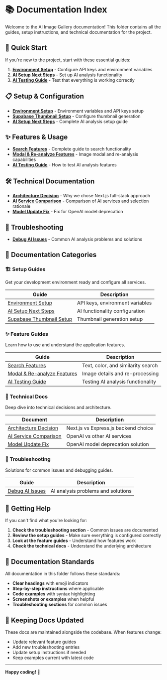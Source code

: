 # 📚 Documentation Index

Welcome to the AI Image Gallery documentation! This folder contains all the guides, setup instructions, and technical documentation for the project.

## 🚀 Quick Start

If you're new to the project, start with these essential guides:

1. **[Environment Setup](ENVIRONMENT_SETUP.md)** - Configure API keys and environment variables
2. **[AI Setup Next Steps](AI_SETUP_NEXT_STEPS.md)** - Set up AI analysis functionality
3. **[AI Testing Guide](AI_TESTING_GUIDE.md)** - Test that everything is working correctly

## 📋 Setup & Configuration

- **[Environment Setup](ENVIRONMENT_SETUP.md)** - Environment variables and API keys setup
- **[Supabase Thumbnail Setup](SUPABASE_THUMBNAIL_SETUP.md)** - Configure thumbnail generation
- **[AI Setup Next Steps](AI_SETUP_NEXT_STEPS.md)** - Complete AI analysis setup guide

## ✨ Features & Usage

- **[Search Features](SEARCH_FEATURES.md)** - Complete guide to search functionality
- **[Modal & Re-analyze Features](MODAL_REANALYZE_FEATURES.md)** - Image modal and re-analysis capabilities
- **[AI Testing Guide](AI_TESTING_GUIDE.md)** - How to test AI analysis features

## 🛠️ Technical Documentation

- **[Architecture Decision](ARCHITECTURE_DECISION.md)** - Why we chose Next.js full-stack approach
- **[AI Service Comparison](AI_SERVICE_COMPARISON.md)** - Comparison of AI services and selection rationale
- **[Model Update Fix](MODEL_UPDATE_FIX.md)** - Fix for OpenAI model deprecation

## 🔧 Troubleshooting

- **[Debug AI Issues](DEBUG_AI_ISSUES.md)** - Common AI analysis problems and solutions

## 📖 Documentation Categories

### **🏗️ Setup Guides**

Get your development environment ready and configure all services.

| Guide                                                   | Description                     |
| ------------------------------------------------------- | ------------------------------- |
| [Environment Setup](ENVIRONMENT_SETUP.md)               | API keys, environment variables |
| [AI Setup Next Steps](AI_SETUP_NEXT_STEPS.md)           | AI functionality configuration  |
| [Supabase Thumbnail Setup](SUPABASE_THUMBNAIL_SETUP.md) | Thumbnail generation setup      |

### **✨ Feature Guides**

Learn how to use and understand the application features.

| Guide                                                      | Description                        |
| ---------------------------------------------------------- | ---------------------------------- |
| [Search Features](SEARCH_FEATURES.md)                      | Text, color, and similarity search |
| [Modal & Re-analyze Features](MODAL_REANALYZE_FEATURES.md) | Image details and re-processing    |
| [AI Testing Guide](AI_TESTING_GUIDE.md)                    | Testing AI analysis functionality  |

### **🔬 Technical Docs**

Deep dive into technical decisions and architecture.

| Document                                          | Description                          |
| ------------------------------------------------- | ------------------------------------ |
| [Architecture Decision](ARCHITECTURE_DECISION.md) | Next.js vs Express.js backend choice |
| [AI Service Comparison](AI_SERVICE_COMPARISON.md) | OpenAI vs other AI services          |
| [Model Update Fix](MODEL_UPDATE_FIX.md)           | OpenAI model deprecation solution    |

### **🚨 Troubleshooting**

Solutions for common issues and debugging guides.

| Guide                                 | Description                        |
| ------------------------------------- | ---------------------------------- |
| [Debug AI Issues](DEBUG_AI_ISSUES.md) | AI analysis problems and solutions |

## 🎯 Getting Help

If you can't find what you're looking for:

1. **Check the troubleshooting section** - Common issues are documented
2. **Review the setup guides** - Make sure everything is configured correctly
3. **Look at the feature guides** - Understand how features work
4. **Check the technical docs** - Understand the underlying architecture

## 📝 Documentation Standards

All documentation in this folder follows these standards:

- **Clear headings** with emoji indicators
- **Step-by-step instructions** where applicable
- **Code examples** with syntax highlighting
- **Screenshots or examples** when helpful
- **Troubleshooting sections** for common issues

## 🔄 Keeping Docs Updated

These docs are maintained alongside the codebase. When features change:

- Update relevant feature guides
- Add new troubleshooting entries
- Update setup instructions if needed
- Keep examples current with latest code

---

**Happy coding! 🚀**
